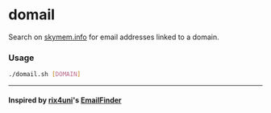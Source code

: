 # domail
Search on [skymem.info](https://www.skymem.info) for email addresses linked to a domain.<br>

### Usage
```bash
./domail.sh [DOMAIN]
```
***
#### Inspired by [rix4uni](https://github.com/rix4uni)'s [EmailFinder](https://github.com/rix4uni/EmailFinder)
